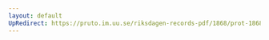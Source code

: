 ```yaml
---
layout: default
UpRedirect: https://pruto.im.uu.se/riksdagen-records-pdf/1868/prot-1868--fk--508/prot-1868--fk--508_071.pdf
---
```


